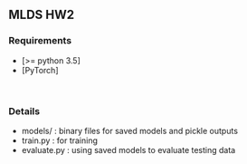 ## MLDS HW2

### Requirements
 - [>= python 3.5]
 - [PyTorch]

<br>

### Details
- models/ : binary files for saved models and pickle outputs
- train.py : for training
- evaluate.py : using saved models to evaluate testing data